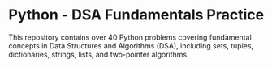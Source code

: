 # Python - DSA Fundamentals Practice

This repository contains over 40 Python problems covering fundamental concepts in Data Structures and Algorithms (DSA), including sets, tuples, dictionaries, strings, lists, and two-pointer algorithms.